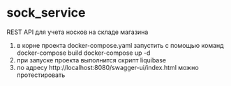 ﻿# sock_service
 REST API для учета носков на складе магазина
1. в корне проекта docker-compose.yaml запустить с помощью команд 
    docker-compose build
    docker-compose up -d
2. при запуске проекта выполнится скрипт liquibase
3. по адресу http://localhost:8080/swagger-ui/index.html можно протестировать

